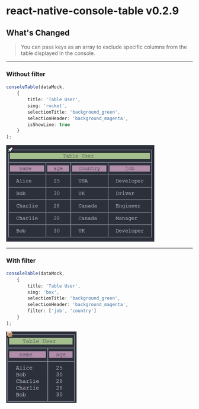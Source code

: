 # react-native-console-table v0.2.9 

## What's Changed

>You can pass keys as an array to exclude specific columns from the table displayed in the console.

---

### Without filter

```typescript
consoleTable(dataMock, 
    {
        title: 'Table User', 
        sing: 'rocket', 
        selectionTitle: 'background_green', 
        selectionHeader: 'background_magenta', 
        isShowLine: true
    }
);
```

<img src="./img/8.JPG" alt="Описание изображения" width="400" >

---

### With filter



```typescript
consoleTable(dataMock, 
    {
        title: 'Table User', 
        sing: 'box', 
        selectionTitle: 'background_green', 
        selectionHeader: 'background_magenta', 
        filter: ['job', 'country']
    }
);
```

<img src="./img/9.JPG" alt="Описание изображения" width="190" >